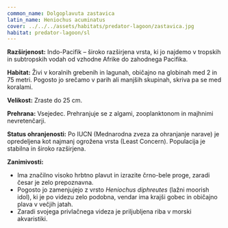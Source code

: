 ```yaml
---
common_name: Dolgoplavuta zastavica
latin_name: Heniochus acuminatus
cover: ../../../assets/habitats/predator-lagoon/zastavica.jpg
habitat: predator-lagoon/sl
---
```


**Razširjenost:** Indo-Pacifik – široko razširjena vrsta, ki jo najdemo v tropskih in subtropskih vodah od vzhodne Afrike do zahodnega Pacifika.

**Habitat:** Živi v koralnih grebenih in lagunah, običajno na globinah med 2 in 75 metri. Pogosto jo srečamo v parih ali manjših skupinah, skriva pa se med koralami.

**Velikost:** Zraste do 25 cm.

**Prehrana:** Vsejedec. Prehranjuje se z algami, zooplanktonom in majhnimi nevretenčarji.

**Status ohranjenosti:** Po IUCN (Mednarodna zveza za ohranjanje narave) je opredeljena kot najmanj ogrožena vrsta (Least Concern). Populacija je stabilna in široko razširjena.

**Zanimivosti:**
- Ima značilno visoko hrbtno plavut in izrazite črno-bele proge, zaradi česar je zelo prepoznavna.
- Pogosto jo zamenjujejo z vrsto *Heniochus diphreutes* (lažni moorish idol), ki je po videzu zelo podobna, vendar ima krajši gobec in običajno plava v večjih jatah.
- Zaradi svojega privlačnega videza je priljubljena riba v morski akvaristiki.